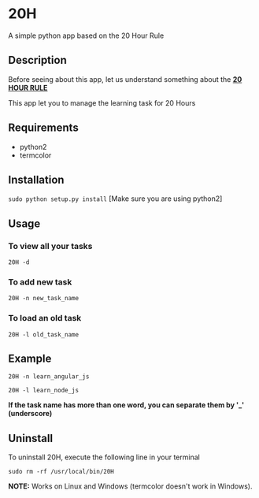 # 20H
A simple python app based on the 20 Hour Rule

## Description
Before seeing about this app, let us understand something about the <a href="https://first20hours.com/">**20 HOUR RULE**</a>

This app let you to manage the learning task for 20 Hours

## Requirements ##
* python2
* termcolor

## Installation ##
``sudo python setup.py install``
[Make sure you are using python2]

## Usage ##
### To view all your tasks ###
``20H -d``

### To add new task ###
``20H -n new_task_name``

### To load an old task ###
``20H -l old_task_name``

## Example ##
``20H -n learn_angular_js``

``20H -l learn_node_js``

**If the task name has more than one word, you can separate them by '_' (underscore)**

## Uninstall ##
To uninstall 20H, execute the following line in your terminal

``sudo rm -rf /usr/local/bin/20H``


**NOTE:** Works on Linux and Windows (termcolor doesn't work in Windows).
